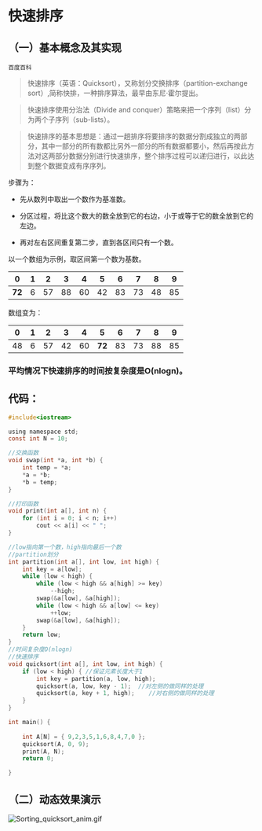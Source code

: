 # 快速排序

## （一）基本概念及其实现

`百度百科`

>快速排序（英语：Quicksort），又称划分交换排序（partition-exchange  sort）,简称快排，一种排序算法，最早由东尼·霍尔提出。

>快速排序使用分治法（Divide and conquer）策略来把一个序列（list）分为两个子序列（sub-lists）。

>快速排序的基本思想是：通过一趟排序将要排序的数据分割成独立的两部分，其中一部分的所有数都比另外一部分的所有数据都要小，然后再按此方法对这两部分数据分别进行快速排序，整个排序过程可以递归进行，以此达到整个数据变成有序序列。

步骤为：

+ 先从数列中取出一个数作为基准数。

+ 分区过程，将比这个数大的数全放到它的右边，小于或等于它的数全放到它的左边。

+ 再对左右区间重复第二步，直到各区间只有一个数。

以一个数组为示例，取区间第一个数为基数。

| 0  | 1 | 2  | 3  | 4  | 5  | 6  | 7  | 8  | 9  |
|----|---|----|----|----|----|----|----|----|----|
|**72**| 6 | 57 | 88 | 60 | 42 | 83 | 73 | 48 | 85 |

数组变为：

| 0  | 1 | 2  | 3  | 4  | 5  | 6  | 7  | 8  | 9  |
|----|---|----|----|----|----|----|----|----|----|
| 48 | 6 | 57 | 42 | 60 |**72** | 83 | 73 | 88 | 85 |

### 平均情况下快速排序的时间按复杂度是O(nlogn)。

## 代码：
```c
#include<iostream>

using namespace std;
const int N = 10;

//交换函数
void swap(int *a, int *b) {
	int temp = *a;
	*a = *b;
	*b = temp;
}

//打印函数
void print(int a[], int n) {
	for (int i = 0; i < n; i++)
		cout << a[i] << " ";
}

//low指向第一个数，high指向最后一个数
//partition划分
int partition(int a[], int low, int high) {
	int key = a[low];
	while (low < high) {
		while (low < high && a[high] >= key)
			--high;
		swap(&a[low], &a[high]);
		while (low < high && a[low] <= key)
			++low;
		swap(&a[low], &a[high]);
	}
	return low;
}
//时间复杂度O(nlogn)
//快速排序
void quicksort(int a[], int low, int high) {
	if (low < high) { //保证元素长度大于1
		int key = partition(a, low, high);
		quicksort(a, low, key - 1);  //对左侧的做同样的处理
		quicksort(a, key + 1, high);	//对右侧的做同样的处理
	}
}

int main() {
	
	int A[N] = { 9,2,3,5,1,6,8,4,7,0 };
	quicksort(A, 0, 9);
	print(A, N);
	return 0;

}
```

## （二）动态效果演示

![Sorting_quicksort_anim.gif](https://upload.wikimedia.org/wikipedia/commons/6/6a/Sorting_quicksort_anim.gif)